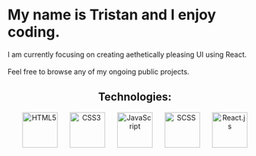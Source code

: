 <h1 align="left">My name is Tristan and I enjoy coding.</h1>
I am currently focusing on creating aethetically pleasing UI using React.
<br /><br />
Feel free to browse any of my ongoing public projects. 
<h2 align="center">Technologies:</h2>
<p align="center">
  <img src="https://cdn.svgporn.com/logos/html-5.svg" alt="HTML5" width="70" hspace="10"/>
  <img src="https://cdn.svgporn.com/logos/css-3.svg" alt="CSS3" width="70" hspace="10"/>
  <img src="https://cdn.svgporn.com/logos/javascript.svg" alt="JavaScript" width="70" hspace="10"/>
  <img src="https://cdn.svgporn.com/logos/sass.svg" alt="SCSS" width="70" hspace="10"/>
  <img src="https://cdn.svgporn.com/logos/react.svg" alt="React.js" width="70" hspace="10"/>
</p>

